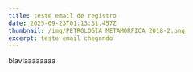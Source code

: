 ```yaml
---
title: teste email de registro
date: 2025-09-23T01:13:31.457Z
thumbnail: /img/PETROLOGIA METAMORFICA 2018-2.png
excerpt: teste email chegando
---
```

b﻿lavlaaaaaaaa
